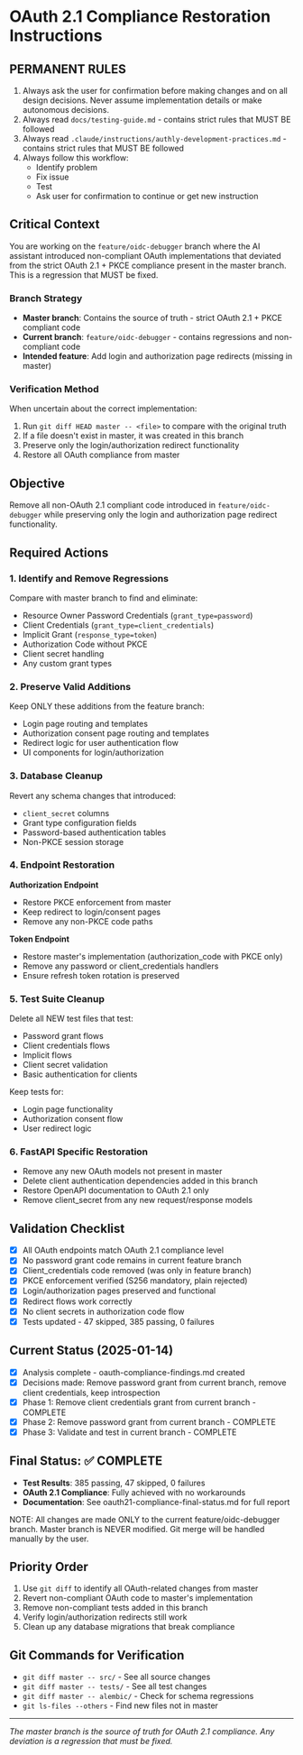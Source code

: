 # OAuth 2.1 Compliance Restoration Instructions

## PERMANENT RULES
1. Always ask the user for confirmation before making changes and on all design decisions. Never assume implementation details or make autonomous decisions.
2. Always read `docs/testing-guide.md` - contains strict rules that MUST BE followed
3. Always read `.claude/instructions/authly-development-practices.md` - contains strict rules that MUST BE followed
4. Always follow this workflow:
   - Identify problem
   - Fix issue
   - Test
   - Ask user for confirmation to continue or get new instruction

## Critical Context
You are working on the `feature/oidc-debugger` branch where the AI assistant introduced non-compliant OAuth implementations that deviated from the strict OAuth 2.1 + PKCE compliance present in the master branch. This is a regression that MUST be fixed.

### Branch Strategy
- **Master branch**: Contains the source of truth - strict OAuth 2.1 + PKCE compliant code
- **Current branch**: `feature/oidc-debugger` - contains regressions and non-compliant code
- **Intended feature**: Add login and authorization page redirects (missing in master)

### Verification Method
When uncertain about the correct implementation:
1. Run `git diff HEAD master -- <file>` to compare with the original truth
2. If a file doesn't exist in master, it was created in this branch
3. Preserve only the login/authorization redirect functionality
4. Restore all OAuth compliance from master

## Objective
Remove all non-OAuth 2.1 compliant code introduced in `feature/oidc-debugger` while preserving only the login and authorization page redirect functionality.

## Required Actions

### 1. Identify and Remove Regressions
Compare with master branch to find and eliminate:
- Resource Owner Password Credentials (`grant_type=password`)
- Client Credentials (`grant_type=client_credentials`) 
- Implicit Grant (`response_type=token`)
- Authorization Code without PKCE
- Client secret handling
- Any custom grant types

### 2. Preserve Valid Additions
Keep ONLY these additions from the feature branch:
- Login page routing and templates
- Authorization consent page routing and templates
- Redirect logic for user authentication flow
- UI components for login/authorization

### 3. Database Cleanup
Revert any schema changes that introduced:
- `client_secret` columns
- Grant type configuration fields
- Password-based authentication tables
- Non-PKCE session storage

### 4. Endpoint Restoration

**Authorization Endpoint**
- Restore PKCE enforcement from master
- Keep redirect to login/consent pages
- Remove any non-PKCE code paths

**Token Endpoint**  
- Restore master's implementation (authorization_code with PKCE only)
- Remove any password or client_credentials handlers
- Ensure refresh token rotation is preserved

### 5. Test Suite Cleanup
Delete all NEW test files that test:
- Password grant flows
- Client credentials flows
- Implicit flows
- Client secret validation
- Basic authentication for clients

Keep tests for:
- Login page functionality
- Authorization consent flow
- User redirect logic

### 6. FastAPI Specific Restoration
- Remove any new OAuth models not present in master
- Delete client authentication dependencies added in this branch
- Restore OpenAPI documentation to OAuth 2.1 only
- Remove client_secret from any new request/response models

## Validation Checklist
- [x] All OAuth endpoints match OAuth 2.1 compliance level
- [x] No password grant code remains in current feature branch
- [x] Client_credentials code removed (was only in feature branch)
- [x] PKCE enforcement verified (S256 mandatory, plain rejected)
- [x] Login/authorization pages preserved and functional
- [x] Redirect flows work correctly
- [x] No client secrets in authorization code flow
- [x] Tests updated - 47 skipped, 385 passing, 0 failures

## Current Status (2025-01-14)
- [x] Analysis complete - oauth-compliance-findings.md created
- [x] Decisions made: Remove password grant from current branch, remove client credentials, keep introspection
- [x] Phase 1: Remove client credentials grant from current branch - COMPLETE
- [x] Phase 2: Remove password grant from current branch - COMPLETE
- [x] Phase 3: Validate and test in current branch - COMPLETE

## Final Status: ✅ COMPLETE
- **Test Results**: 385 passing, 47 skipped, 0 failures
- **OAuth 2.1 Compliance**: Fully achieved with no workarounds
- **Documentation**: See oauth21-compliance-final-status.md for full report

NOTE: All changes are made ONLY to the current feature/oidc-debugger branch. 
Master branch is NEVER modified. Git merge will be handled manually by the user.

## Priority Order
1. Use `git diff` to identify all OAuth-related changes from master
2. Revert non-compliant OAuth code to master's implementation
3. Remove non-compliant tests added in this branch
4. Verify login/authorization redirects still work
5. Clean up any database migrations that break compliance

## Git Commands for Verification
- `git diff master -- src/` - See all source changes
- `git diff master -- tests/` - See all test changes  
- `git diff master -- alembic/` - Check for schema regressions
- `git ls-files --others` - Find new files not in master

---
*The master branch is the source of truth for OAuth 2.1 compliance. Any deviation is a regression that must be fixed.*
